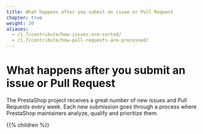 ```yaml
---
title: What happens after you submit an issue or Pull Request
chapter: true
weight: 30
aliases:
  - /1.7/contribute/how-issues-are-sorted/
  - /1.7/contribute/how-pull-requests-are-processed/
---
```


# What happens after you submit an issue or Pull Request

The PrestaShop project receives a great number of new issues and Pull Requests every week. Each new submission goes through a process where PrestaShop maintainers analyze, qualify and prioritize them.

{{% children %}}
